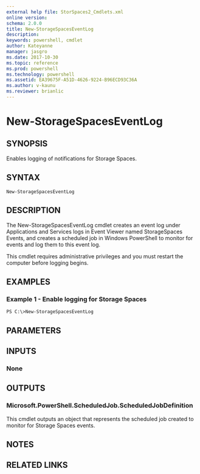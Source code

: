 ```yaml
---
external help file: StorSpaces2_Cmdlets.xml
online version: 
schema: 2.0.0
title: New-StorageSpacesEventLog
description: 
keywords: powershell, cmdlet
author: Kateyanne
manager: jasgro
ms.date: 2017-10-30
ms.topic: reference
ms.prod: powershell
ms.technology: powershell
ms.assetid: EA39675F-A51D-4626-9224-B96ECD93C36A
ms.author: v-kaunu
ms.reviewer: brianlic
---
```


# New-StorageSpacesEventLog

## SYNOPSIS
Enables logging of notifications for Storage Spaces.

## SYNTAX

```
New-StorageSpacesEventLog
```

## DESCRIPTION
The New-StorageSpacesEventLog cmdlet creates an event log under Applications and Services logs in Event Viewer named StorageSpaces Events, and creates a scheduled job in Windows PowerShell to monitor for events and log them to this event log.

This cmdlet requires administrative privileges and you must restart the computer before logging begins.

## EXAMPLES

### Example 1 - Enable logging for Storage Spaces
```
PS C:\>New-StorageSpacesEventLog
```

## PARAMETERS

## INPUTS

### None

## OUTPUTS

### Microsoft.PowerShell.ScheduledJob.ScheduledJobDefinition
This cmdlet outputs an object that represents the scheduled job created to monitor for Storage Spaces events.

## NOTES

## RELATED LINKS

